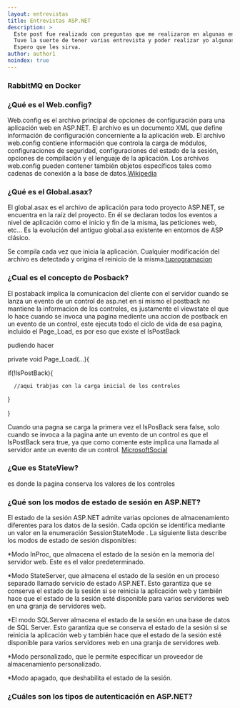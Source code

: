 ```yaml
---
layout: entrevistas
title: Entrevistas ASP.NET
description: >
  Este post fue realizado con preguntas que me realizaron en algunas entrevistas y otras que les realizaron a algunos amigos. El objetivo de este post es refrescar algunos conocimientos que vamos perdiendo y por otra parte si es que nunca escuchaste algún de estos conceptos que los puedas aprender e implementar en tu trabajo.
  Tuve la suerte de tener varias entrevista y poder realizar yo algunas entrevistas, creo que lo más importante al margen del puesto a aspirar es poder llevarte algún aprendizaje nuevo, tanto del lado del entrevistado como del entrevistador.
  Espero que les sirva.
author: author1
noindex: true
---
```


### RabbitMQ en Docker

### ¿Qué es el Web.config?
Web.config es el archivo principal de opciones de configuración para una aplicación web en ASP.NET. El archivo es un documento XML que define información de configuración concerniente a la aplicación web. El archivo web.config contiene información que controla la carga de módulos, configuraciones de seguridad, configuraciones del estado de la sesión, opciones de compilación y el lenguaje de la aplicación. Los archivos web.config pueden contener también objetos específicos tales como cadenas de conexión a la base de datos.[Wikipedia](https://es.wikipedia.org/wiki/Web.config)

### ¿Qué es el Global.asax?
El global.asax es el archivo de aplicación para todo proyecto ASP.NET, se encuentra en la raíz del proyecto. En él se declaran todos los eventos a nivel de aplicación como el inicio y fin de la misma, las peticiones web, etc... Es la evolución del antiguo global.asa existente en entornos de ASP clásico.

Se compila cada vez que inicia la aplicación. Cualquier modificación del archivo es detectada y origina el reinicio de la misma.[tuprogramacion](http://www.tuprogramacion.com/programacion/que-es-el-global-asax-y-como-funciona/)

### ¿Cual es el concepto de Posback?
El postaback implica la comunicacion del cliente con el servidor cuando se lanza un evento de un control de asp.net
en si mismo el postback no mantiene la informacion de los controles, es justamente el viewstate el que lo hace
cuando se invoca una pagina mediente una accion de postback en un evento de un control, este ejecuta todo el ciclo de vida de esa pagina, incluido el Page_Load, es por eso que existe el IsPostBack

pudiendo hacer

private void Page_Load(...){

   if(!IsPostBack){

      //aqui trabjas con la carga inicial de los controles

   }

}

Cuando una pagna se carga la primera vez el IsPosBack sera false, solo cuando se invoca a la pagina ante un evento de un control es que el IsPostBack sera true, ya que como comente este implica una llamada al servidor ante un evento de un control. [MicrosoftSocial](https://social.msdn.microsoft.com/Forums/es-ES/6654992b-a112-496d-a623-e0af352a5bbf/acerca-de-postback?forum=netfxwebes)

### ¿Que es StateView?
es  donde la pagina conserva los valores de los controles

### ¿Qué son los modos de estado de sesión en ASP.NET?
El estado de la sesión ASP.NET admite varias opciones de almacenamiento diferentes para los datos de la sesión. Cada opción se identifica mediante un valor en la enumeración SessionStateMode . La siguiente lista describe los modos de estado de sesión disponibles:

*Modo InProc, que almacena el estado de la sesión en la memoria del servidor web. Este es el valor predeterminado.

*Modo StateServer, que almacena el estado de la sesión en un proceso separado llamado servicio de estado ASP.NET. Esto garantiza que se conserva el estado de la sesión si se reinicia la aplicación web y también hace que el estado de la sesión esté disponible para varios servidores web en una granja de servidores web.

*El modo SQLServer almacena el estado de la sesión en una base de datos de SQL Server. Esto garantiza que se conserva el estado de la sesión si se reinicia la aplicación web y también hace que el estado de la sesión esté disponible para varios servidores web en una granja de servidores web.

*Modo personalizado, que le permite especificar un proveedor de almacenamiento personalizado.

*Modo apagado, que deshabilita el estado de la sesión.

### ¿Cuáles son los tipos de autenticación en ASP.NET?
